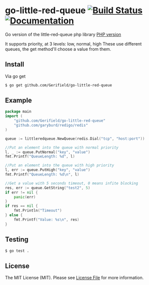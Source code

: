 # go-little-red-queue [![Build Status](https://next.travis-ci.org/Gerifield/go-little-red-queue.svg?branch=master)](https://next.travis-ci.org/Gerifield/go-little-red-queue) [![Documentation](https://godoc.org/github.com/Gerifield/go-little-red-queue?status.svg)](https://godoc.org/github.com/Gerifield/go-little-red-queue)
Go version of the little-red-queue php library
[PHP version](https://github.com/Gerifield/little-red-queue)

It supports priority, at 3 levels: low, normal, high
These use different queues, the get method'll choose a value from them.

## Install

Via go get

``` bash
$ go get github.com/Gerifield/go-little-red-queue
```
## Example

``` go
package main
import (
	"github.com/Gerifield/go-little-red-queue"
	"github.com/garyburd/redigo/redis"
)

queue := littleredqueue.NewQueue(redis.Dial("tcp", "host:port"))

//Put an element into the queue with normal priority
l, _ := queue.PutNormal("key", "value")
fmt.Printf("QueueLength: %d", l)

//Put an element into the queue with high priority
l, err := queue.PutHigh("key", "value")
fmt.Printf("QueueLength: %d\n", l)

//Get a value with 5 seconds timeout, 0 means infite blocking
res, err := queue.GetString("test2", 5)
if err != nil {
	panic(err)
}
if res == nil {
	fmt.Println("Timeout")
} else {
	fmt.Printf("Value: %s\n", res)
}
```

## Testing

``` bash
$ go test .
```

## License

The MIT License (MIT). Please see [License File](LICENSE) for more information.
